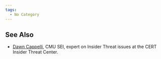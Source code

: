 ```yaml
---
tags:
  - No Category
---
```

## See Also

- [Dawn
  Cappelli](http://www.sei.cmu.edu/about/people/profile.cfm?id=cappelli_13037),
  CMU SEI, expert on Insider Threat issues at the CERT Insider Threat
  Center.
